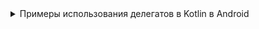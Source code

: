 <details>
  <summary>Примеры использования делегатов в Kotlin в Android</summary>

В Kotlin для Android делегаты предоставляют мощный инструмент для упрощения кода и управления состоянием. Делегаты позволяют перемещать повторяющуюся логику из компонентов Android в отдельные функции или классы. Вот несколько примеров использования делегатов в Android:

1. **`lazy` для отложенной инициализации**

Одним из самых популярных делегатов в Kotlin является `lazy`. Он позволяет отложить инициализацию переменной до момента её первого использования. Это полезно в Android, когда необходимо инициализировать ресурсоемкие объекты только по мере необходимости.

Пример: Инициализация `View` в `Activity`

```kotlin
class MainActivity : AppCompatActivity() {

    private val textView: TextView by lazy {
        findViewById(R.id.my_text_view)
    }

    override fun onCreate(savedInstanceState: Bundle?) {
        super.onCreate(savedInstanceState)
        setContentView(R.layout.activity_main)
        
        // textView будет инициализирован здесь, при первом обращении
        textView.text = "Hello, World!"
    }
}
```

2. **`observable` для наблюдения за изменениями свойств**

Делегат `observable` позволяет отслеживать изменения свойства и выполнять какое-либо действие при его изменении. Это полезно для обновления UI при изменении данных.

#### Пример: Автоматическое обновление UI при изменении данных

```kotlin
class UserViewModel : ViewModel() {

    var username: String by Delegates.observable("<no name>") { _, oldValue, newValue ->
        Log.d("UserViewModel", "Username changed from $oldValue to $newValue")
        // Можно обновить UI здесь
    }
}
```

3. **`vetoable` для валидации изменений свойств**

Делегат `vetoable` позволяет отменить изменение значения свойства, если оно не удовлетворяет определенным условиям.

#### Пример: Валидация ввода данных

```kotlin
class User {
    var age: Int by Delegates.vetoable(0) { _, _, newValue ->
        newValue >= 0 // Разрешаем изменение, только если возраст неотрицательный
    }
}

fun main() {
    val user = User()
    user.age = 25  // Примет значение 25
    println(user.age)  // Вывод: 25

    user.age = -1  // Изменение отклонено
    println(user.age)  // Вывод: 25
}
```

4. **`Map` делегаты для работы с `Bundle` или `Intent`**

Классический случай использования делегатов в Android — доступ к параметрам `Intent` или `Bundle`. Делегат `Map` позволяет легко работать с такими объектами, как `Bundle`, превращая их в свойство.

#### Пример: Доступ к аргументам `Fragment` через делегаты

```kotlin
class MyFragment : Fragment() {

    private val args: Bundle by lazy { arguments ?: Bundle() }

    val userId: String by args
    val userName: String by args

    override fun onCreateView(
        inflater: LayoutInflater, container: ViewGroup?,
        savedInstanceState: Bundle?
    ): View? {
        // userId и userName можно использовать прямо здесь
        Log.d("MyFragment", "User ID: $userId, User Name: $userName")
        return inflater.inflate(R.layout.fragment_my, container, false)
    }
}
```

Для использования этого подхода необходимо написать расширение для `Bundle`, позволяющее автоматически извлекать значения:

```kotlin
operator fun Bundle.getValue(thisRef: Any?, property: KProperty<*>): String {
    return getString(property.name) ?: ""
}
```

5. **Создание собственных делегатов**

Вы можете создавать свои делегаты для выполнения специфических задач.

#### Пример: Делегат для работы с `SharedPreferences`

```kotlin
class SharedPreferencesDelegate<T>(
    private val preferences: SharedPreferences,
    private val key: String,
    private val defaultValue: T
) : ReadWriteProperty<Any?, T> {

    override fun getValue(thisRef: Any?, property: KProperty<*>): T {
        return when (defaultValue) {
            is String -> preferences.getString(key, defaultValue as String) as T
            is Int -> preferences.getInt(key, defaultValue as Int) as T
            is Boolean -> preferences.getBoolean(key, defaultValue as Boolean) as T
            else -> throw IllegalArgumentException("Unsupported type")
        }
    }

    override fun setValue(thisRef: Any?, property: KProperty<*>, value: T) {
        with(preferences.edit()) {
            when (value) {
                is String -> putString(key, value)
                is Int -> putInt(key, value)
                is Boolean -> putBoolean(key, value)
                else -> throw IllegalArgumentException("Unsupported type")
            }
            apply()
        }
    }
}

class MySettings(preferences: SharedPreferences) {
    var userToken: String by SharedPreferencesDelegate(preferences, "userToken", "")
    var isLoggedIn: Boolean by SharedPreferencesDelegate(preferences, "isLoggedIn", false)
}
```

Этот пример показывает, как создать делегат для удобного доступа и хранения данных в `SharedPreferences`.

Эти примеры демонстрируют, как делегаты могут быть использованы для упрощения кода, улучшения читаемости и удобства работы с состояниями и ресурсами в Android приложениях на Kotlin.

</details>